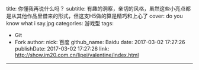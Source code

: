 title: 你懂我再说什么吗？
subtitle: 有趣的洞察，亲切的风格，虽然这些小亮点都是从其他作品里借来的形式，但这支H5做的算是精巧和上心了
cover: do you know what i say.jpg
categories: 游戏型
tags:
  - Git
  - Fork
author:
  nick: 百度
  github_name: Baidu
date: 2017-03-02 17:27:26
publishDate: 2017-03-02 17:27:26
link: http://show.im20.com.cn/lipei/valentine/index.html
---

<!-- more -->
